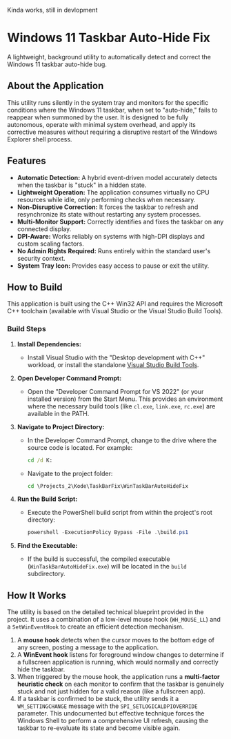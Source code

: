 Kinda works, still in devlopment
# Windows 11 Taskbar Auto-Hide Fix

A lightweight, background utility to automatically detect and correct the Windows 11 taskbar auto-hide bug.

## About the Application

This utility runs silently in the system tray and monitors for the specific conditions where the Windows 11 taskbar, when set to "auto-hide," fails to reappear when summoned by the user. It is designed to be fully autonomous, operate with minimal system overhead, and apply its corrective measures without requiring a disruptive restart of the Windows Explorer shell process.

## Features

-   **Automatic Detection:** A hybrid event-driven model accurately detects when the taskbar is "stuck" in a hidden state.
-   **Lightweight Operation:** The application consumes virtually no CPU resources while idle, only performing checks when necessary.
-   **Non-Disruptive Correction:** It forces the taskbar to refresh and resynchronize its state without restarting any system processes.
-   **Multi-Monitor Support:** Correctly identifies and fixes the taskbar on any connected display.
-   **DPI-Aware:** Works reliably on systems with high-DPI displays and custom scaling factors.
-   **No Admin Rights Required:** Runs entirely within the standard user's security context.
-   **System Tray Icon:** Provides easy access to pause or exit the utility.

## How to Build

This application is built using the C++ Win32 API and requires the Microsoft C++ toolchain (available with Visual Studio or the Visual Studio Build Tools).

### Build Steps

1.  **Install Dependencies:**
    *   Install Visual Studio with the "Desktop development with C++" workload, or install the standalone [Visual Studio Build Tools](https://visualstudio.microsoft.com/downloads/#build-tools-for-visual-studio-2022).

2.  **Open Developer Command Prompt:**
    *   Open the "Developer Command Prompt for VS 2022" (or your installed version) from the Start Menu. This provides an environment where the necessary build tools (like `cl.exe`, `link.exe`, `rc.exe`) are available in the PATH.

3.  **Navigate to Project Directory:**
    *   In the Developer Command Prompt, change to the drive where the source code is located. For example:
        ```cmd
        cd /d K:
        ```
    *   Navigate to the project folder:
        ```cmd
        cd \Projects_2\Kode\TaskBarFix\WinTaskBarAutoHideFix
        ```

4.  **Run the Build Script:**
    *   Execute the PowerShell build script from within the project's root directory:
        ```powershell
        powershell -ExecutionPolicy Bypass -File .\build.ps1
        ```

5.  **Find the Executable:**
    *   If the build is successful, the compiled executable (`WinTaskBarAutoHideFix.exe`) will be located in the `build` subdirectory.

## How It Works

The utility is based on the detailed technical blueprint provided in the project. It uses a combination of a low-level mouse hook (`WH_MOUSE_LL`) and a `SetWinEventHook` to create an efficient detection mechanism.

1.  A **mouse hook** detects when the cursor moves to the bottom edge of any screen, posting a message to the application.
2.  A **WinEvent hook** listens for foreground window changes to determine if a fullscreen application is running, which would normally and correctly hide the taskbar.
3.  When triggered by the mouse hook, the application runs a **multi-factor heuristic check** on each monitor to confirm that the taskbar is genuinely stuck and not just hidden for a valid reason (like a fullscreen app).
4.  If a taskbar is confirmed to be stuck, the utility sends it a `WM_SETTINGCHANGE` message with the `SPI_SETLOGICALDPIOVERRIDE` parameter. This undocumented but effective technique forces the Windows Shell to perform a comprehensive UI refresh, causing the taskbar to re-evaluate its state and become visible again.
